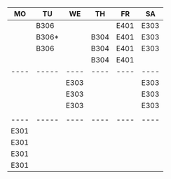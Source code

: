 |MO  |TU   |WE  |TH  |FR  |SA  |
|----|-----|----|----|----|----|
|    |B306 |    |    |E401|E303|
|    |B306*|    |B304|E401|E303|
|    |B306 |    |B304|E401|E303|
|    |     |    |B304|E401|    |
|----|-----|----|----|----|----|
|    |     |E303|    |    |E303|
|    |     |E303|    |    |E303|
|    |     |E303|    |    |E303|
|    |     |    |    |    |    |
|----|-----|----|----|----|----|
|E301|     |    |    |    |    |
|E301|     |    |    |    |    |
|E301|     |    |    |    |    |
|E301|     |    |    |    |    |
